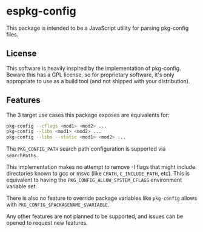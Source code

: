# espkg-config

This package is intended to be a JavaScript utility for parsing pkg-config
files.

## License

This software is heavily inspired by the implementation of pkg-config. Beware
this has a GPL license, so for proprietary software, it's only appropriate to
use as a build tool (and not shipped with your distribution).

## Features

The 3 target use cases this package exposes are equivalents for:

```bash
pkg-config --cflags <mod1> <mod2> ...
pkg-config --libs <mod1> <mod2> ...
pkg-config --libs --static <mod1> <mod2> ...
```

The `PKG_CONFIG_PATH` search path configuration is supported via `searchPaths`.

This implementation makes no attempt to remove -I flags that might include directories
known to gcc or msvc (like `CPATH`, `C_INCLUDE_PATH`, etc). This is equivalent to having
the `PKG_CONFIG_ALLOW_SYSTEM_CFLAGS` environment variable set.

There is also no feature to override package variables like `pkg-config`
allows with `PKG_CONFIG_$PACKAGENAME_$VARIABLE`.

Any other features are not planned to be supported, and issues can be opened to
request new features.
